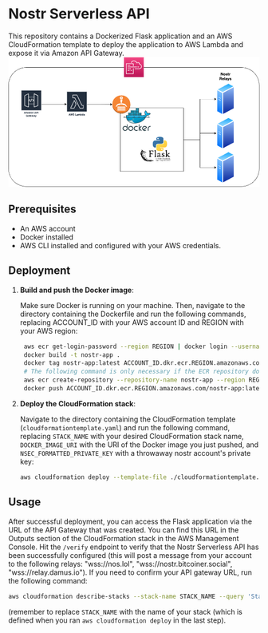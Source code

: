 # Nostr Serverless API

This repository contains a Dockerized Flask application and an AWS CloudFormation template to deploy the application to AWS Lambda and expose it via Amazon API Gateway.
![Figure 1: System Architecture Diagram](https://github.com/garyokeeffe/NSA/blob/main/resources/NostrServerlessAPI.png?raw=true "Figure 1: System Architecture Diagram")



## Prerequisites

- An AWS account
- Docker installed
- AWS CLI installed and configured with your AWS credentials.

## Deployment

1. **Build and push the Docker image**:

    Make sure Docker is running on your machine. Then, navigate to the directory containing the Dockerfile and run the following commands, replacing ACCOUNT_ID with your AWS account ID and REGION with your AWS region:

   ```bash
    aws ecr get-login-password --region REGION | docker login --username AWS --password-stdin ACCOUNT_ID.dkr.ecr.REGION.amazonaws.com
    docker build -t nostr-app .
    docker tag nostr-app:latest ACCOUNT_ID.dkr.ecr.REGION.amazonaws.com/nostr-app:latest
    # The following command is only necessary if the ECR repository does not already exist.
    aws ecr create-repository --repository-name nostr-app --region REGION
    docker push ACCOUNT_ID.dkr.ecr.REGION.amazonaws.com/nostr-app:latest
   ```

2. **Deploy the CloudFormation stack**:

   Navigate to the directory containing the CloudFormation template (`cloudformationtemplate.yaml`) and run the following command, replacing `STACK_NAME` with your desired CloudFormation stack name, `DOCKER_IMAGE_URI` with the URI of the Docker image you just pushed, and `NSEC_FORMATTED_PRIVATE_KEY` with a throwaway nostr account's private key:

   ```bash
   aws cloudformation deploy --template-file ./cloudformationtemplate.yaml --stack-name STACK_NAME --parameter-overrides DockerImageUri=DOCKER_IMAGE_URI NostrPrivateKey=NSEC_FORMATTED_PRIVATE_KEY --capabilities CAPABILITY_IAM --capabilities CAPABILITY_IAM
   ```

## Usage

After successful deployment, you can access the Flask application via the URL of the API Gateway that was created. You can find this URL in the Outputs section of the CloudFormation stack in the AWS Management Console. Hit the `/verify` endpoint to verify that the Nostr Serverless API has been successfully configured (this will post a message from your account to the following relays: "wss://nos.lol", "wss://nostr.bitcoiner.social", "wss://relay.damus.io"). If you need to confirm your API gateway URL, run the following command:
```bash
aws cloudformation describe-stacks --stack-name STACK_NAME --query 'Stacks[].Outputs'
```
(remember to replace `STACK_NAME` with the name of your stack (which is defined when you ran `aws cloudformation deploy` in the last step).